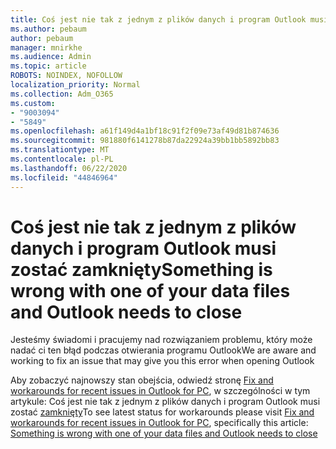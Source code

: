 ```yaml
---
title: Coś jest nie tak z jednym z plików danych i program Outlook musi zostać zamknięty
ms.author: pebaum
author: pebaum
manager: mnirkhe
ms.audience: Admin
ms.topic: article
ROBOTS: NOINDEX, NOFOLLOW
localization_priority: Normal
ms.collection: Adm_O365
ms.custom:
- "9003094"
- "5849"
ms.openlocfilehash: a61f149d4a1bf18c91f2f09e73af49d81b874636
ms.sourcegitcommit: 981880f6141278b87da22924a39bb1bb5892bb83
ms.translationtype: MT
ms.contentlocale: pl-PL
ms.lasthandoff: 06/22/2020
ms.locfileid: "44846964"
---
```

# <a name="something-is-wrong-with-one-of-your-data-files-and-outlook-needs-to-close"></a><span data-ttu-id="bb3c7-102">Coś jest nie tak z jednym z plików danych i program Outlook musi zostać zamknięty</span><span class="sxs-lookup"><span data-stu-id="bb3c7-102">Something is wrong with one of your data files and Outlook needs to close</span></span>

<span data-ttu-id="bb3c7-103">Jesteśmy świadomi i pracujemy nad rozwiązaniem problemu, który może nadać ci ten błąd podczas otwierania programu Outlook</span><span class="sxs-lookup"><span data-stu-id="bb3c7-103">We are aware and working to fix an issue that may give you this error when opening Outlook</span></span>

<span data-ttu-id="bb3c7-104">Aby zobaczyć najnowszy stan obejścia, odwiedź stronę [Fix and workarounds for recent issues in Outlook for PC](https://support.microsoft.com/office/ecf61305-f84f-4e13-bb73-95a214ac1230), w szczególności w tym artykule: Coś jest nie tak z jednym z plików danych i program Outlook musi zostać [zamknięty](https://support.microsoft.com/office/a3b59934-2446-4f2a-bd25-58f88188b9b2)</span><span class="sxs-lookup"><span data-stu-id="bb3c7-104">To see latest status for workarounds please visit  [Fix and workarounds for recent issues in Outlook for PC](https://support.microsoft.com/office/ecf61305-f84f-4e13-bb73-95a214ac1230), specifically this article: [Something is wrong with one of your data files and Outlook needs to close](https://support.microsoft.com/office/a3b59934-2446-4f2a-bd25-58f88188b9b2)</span></span>
